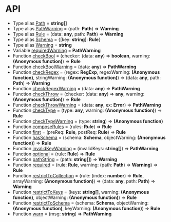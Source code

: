 # API
- Type alias [Path](../src/index.ts#L1) = **string[]**
- Type alias [PathWarning](../src/index.ts#L3) = (path: **Path**) => **Warning**
- Type alias [Rule](../src/index.ts#L4) = (data: **any**, path: **Path**) => **Warning**
- Type alias [Schema](../src/index.ts#L96) = {[key: **string**]: **Rule**}
- Type alias [Warning](../src/index.ts#L2) = **string**
- Variable [requiredWarning](../src/index.ts#L73) = **PathWarning**
- Function [checkBool](../src/index.ts#L26) = (checker: (data: **any**) => **boolean**, warning: **(Anonymous function)**) => **Rule**
- Function [checkBoolWarning](../src/index.ts#L23) = (data: **any**) => **PathWarning**
- Function [checkRegex](../src/index.ts#L62) = (regex: **RegExp**, regexWarning: **(Anonymous function)**, stringWarning: **(Anonymous function)**) => (data: **any**, path: **Path**) => **Warning**
- Function [checkRegexWarning](../src/index.ts#L59) = (data: **any**) => **PathWarning**
- Function [checkThrow](../src/index.ts#L35) = (checker: (data: **any**) => **any**, warning: **(Anonymous function)**) => **Rule**
- Function [checkThrowWarning](../src/index.ts#L32) = (data: **any**, ex: **Error**) => **PathWarning**
- Function [checkType](../src/index.ts#L50) = (type: **any**, warning: **(Anonymous function)**) => **Rule**
- Function [checkTypeWarning](../src/index.ts#L47) = (type: **string**) => **(Anonymous function)**
- Function [composeRules](../src/index.ts#L12) = (rules: **Rule**) => **Rule**
- Function [first](../src/index.ts#L17) = (preReq: **Rule**, postReq: **Rule**) => **Rule**
- Function [hasSchema](../src/index.ts#L97) = (schema: **Schema**, objectWarning: **(Anonymous function)**) => **Rule**
- Function [invalidKeyWarning](../src/index.ts#L81) = (invalidKeys: **string[]**) => **PathWarning**
- Function [optional](../src/index.ts#L70) = (rule: **Rule**) => **Rule**
- Function [pathString](../src/index.ts#L6) = (path: **string[]**) => **Warning**
- Function [required](../src/index.ts#L75) = (rule: **Rule**, warning: (path: **Path**) => **Warning**) => **Rule**
- Function [restrictToCollection](../src/index.ts#L118) = (rule: (index: **number**) => **Rule**, arrayWarning: **(Anonymous function)**) => (data: **any**, path: **Path**) => **Warning**
- Function [restrictToKeys](../src/index.ts#L85) = (keys: **string[]**, warning: **(Anonymous function)**, objectWarning: **(Anonymous function)**) => **Rule**
- Function [restrictToSchema](../src/index.ts#L107) = (schema: **Schema**, objectWarning: **(Anonymous function)**, keyWarning: **(Anonymous function)**) => **Rule**
- Function [warn](../src/index.ts#L9) = (msg: **string**) => **PathWarning**

